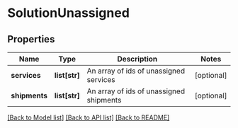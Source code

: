 # SolutionUnassigned

## Properties
Name | Type | Description | Notes
------------ | ------------- | ------------- | -------------
**services** | **list[str]** | An array of ids of unassigned services | [optional] 
**shipments** | **list[str]** | An array of ids of unassigned shipments | [optional] 

[[Back to Model list]](../README.md#documentation-for-models) [[Back to API list]](../README.md#documentation-for-api-endpoints) [[Back to README]](../README.md)


